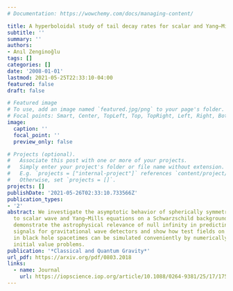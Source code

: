 ```yaml
---
# Documentation: https://wowchemy.com/docs/managing-content/

title: A hyperboloidal study of tail decay rates for scalar and Yang–Mills fields
subtitle: ''
summary: ''
authors:
- Anıl Zenginoğlu
tags: []
categories: []
date: '2008-01-01'
lastmod: 2021-05-25T22:33:10-04:00
featured: false
draft: false

# Featured image
# To use, add an image named `featured.jpg/png` to your page's folder.
# Focal points: Smart, Center, TopLeft, Top, TopRight, Left, Right, BottomLeft, Bottom, BottomRight.
image:
  caption: ''
  focal_point: ''
  preview_only: false

# Projects (optional).
#   Associate this post with one or more of your projects.
#   Simply enter your project's folder or file name without extension.
#   E.g. `projects = ["internal-project"]` references `content/project/deep-learning/index.md`.
#   Otherwise, set `projects = []`.
projects: []
publishDate: '2021-05-26T02:33:10.733566Z'
publication_types:
- '2'
abstract: We investigate the asymptotic behavior of spherically symmetric solutions
  to scalar wave and Yang–Mills equations on a Schwarzschild background. The studies
  demonstrate the astrophysical relevance of null infinity in predicting radiation
  signals for gravitational wave detectors and show how test fields on unbounded domains
  in black hole spacetimes can be simulated conveniently by numerically solving hyperboloidal
  initial value problems.
publication: '*Classical and Quantum Gravity*'
url_pdf: https://arxiv.org/pdf/0803.2018
links:
  - name: Journal
    url: https://iopscience.iop.org/article/10.1088/0264-9381/25/17/175013/meta
---
```

